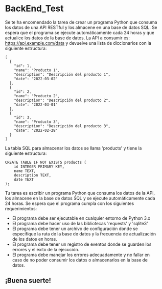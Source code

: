 # BackEnd_Test

Se te ha encomendado la tarea de crear un programa Python que consuma los datos de una API RESTful y los almacene en una base de datos SQL. Se espera que el programa se ejecute automáticamente cada 24 horas y que actualice los datos de la base de datos. La API a consumir es: https://api.example.com/data y devuelve una lista de diccionarios con la siguiente estructura:

```
[
  {
    "id": 1,
    "name": "Producto 1",
    "description": "Descripción del producto 1",
    "date": "2022-03-02"
  },
  {
    "id": 2,
    "name": "Producto 2",
    "description": "Descripción del producto 2",
    "date": "2022-03-01"
  },
  {
    "id": 3,
    "name": "Producto 3",
    "description": "Descripción del producto 3",
    "date": "2022-02-28"
  }
]
```
La tabla SQL para almacenar los datos se llama 'products' y tiene la siguiente estructura:

```
CREATE TABLE IF NOT EXISTS products (
    id INTEGER PRIMARY KEY,
    name TEXT,
    description TEXT,
    date TEXT
);
```

Tu tarea es escribir un programa Python que consuma los datos de la API, los almacene en la base de datos SQL y se ejecute automáticamente cada 24 horas.
Se espera que el programa cumpla con los siguientes requerimientos:
- El programa debe ser ejecutable en cualquier entorno de Python 3.x
- El programa debe hacer uso de las bibliotecas 'requests' y 'sqlite3'
- El programa debe tener un archivo de configuración donde se especifique la ruta de la base de datos y la frecuencia de actualización de los datos en horas.
- El programa debe tener un registro de eventos donde se guarden los errores y el éxito de la ejecución.
- El programa debe manejar los errores adecuadamente y no fallar en caso de no poder consumir los datos o almacenarlos en la base de datos.

## ¡Buena suerte!
